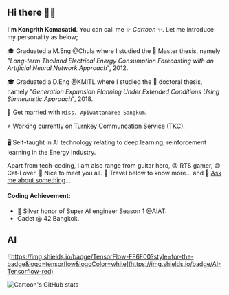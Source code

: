 ## Hi there 👋👋

**I'm Kongrith Komasatid**. You can call me ✨ _Cartoon_ ✨. Let me introduce my personality as below;

🎓 Graduated a M.Eng @Chula where I studied the 🎯 Master thesis, namely "_Long-term Thailand Electrical Energy Consumption Forecasting with an Artificial Neural Network Approach_", 2012.

🎓 Graduated a D.Eng @KMITL where I studied the 🎯 doctoral thesis, namely "_Generation Expansion Planning Under
Extended Conditions Using Simheuristic Approach_", 2018.

👯 Get married with `Miss. Apiwattanaree Sangkum`.

⚡ Working currently on Turnkey Communcation Service (TKC).

🖥️ Self-taught in AI technology relating to deep learning, reinforcement learning in the Energy Industry.

Apart from tech-coding, I am also range from guitar hero, 😉 RTS gamer, 😄 Cat-Lover. 
👋 Nice to meet you all. 🔭 Travel below to know more... and 💬 [Ask me about something](https://kongrith.github.io/)...


#### Coding Achievement:
- 🥈 Silver honor of Super AI engineer Season 1 @AIAT.
- Cadet @ 42 Bangkok.



## AI
![https://img.shields.io/badge/TensorFlow-FF6F00?style=for-the-badge&logo=tensorflow&logoColor=white](https://img.shields.io/badge/AI-Tensorflow-red)




![Cartoon's GitHub stats](https://github-readme-stats.vercel.app/api?username=kongrith)
